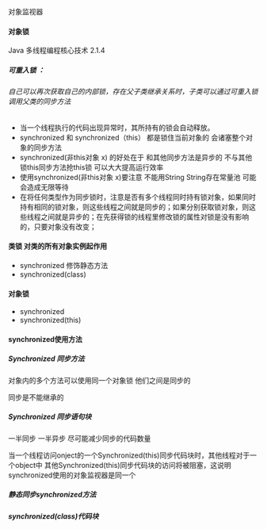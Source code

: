 

对象监视器

#### 对象锁  

Java 多线程编程核心技术 2.1.4  

##### 可重入锁 ：

###### 自己可以再次获取自己的内部锁，存在父子类继承关系时，子类可以通过可重入锁调用父类的同步方法

- 当一个线程执行的代码出现异常时，其所持有的锁会自动释放。
- synchronized 和 synchronized（this） 都是锁住当前对象的 会诸塞整个对象的同步方法
- synchronized(非this对象 x) 的好处在于 和其他同步方法是异步的 不与其他锁this同步方法抢this锁 可以大大提高运行效率
- 使用synchronized(非this对象 x)要注意 不能用String String存在常量池 可能会造成无限等待 
- 在将任何类型作为同步锁时，注意是否有多个线程同时持有锁对象，如果同时持有相同的锁对象，则这些线程之间就是同步的；如果分别获取锁对象，则这些线程之间就是异步的；在先获得锁的线程里修改锁的属性对锁是没有影响的，只要对象没有改变； 






#### 类锁 对类的所有对象实例起作用

- synchronized 修饰静态方法 
- synchronized(class)

#### 对象锁 

- synchronized 
- synchronized(this)



#### synchronized使用方法 

##### Synchronized 同步方法

对象内的多个方法可以使用同一个对象锁 他们之间是同步的 

同步是不能继承的

##### Synchronized 同步语句块

  一半同步 一半异步 尽可能减少同步的代码数量 

  当一个线程访问onject的一个Synchronized(this)同步代码块时，其他线程对于一个object中 其他Synchronized(this)同步代码块的访问将被阻塞，这说明synchronized使用的对象监视器是同一个

##### 静态同步synchronized方法



##### synchronized(class)代码块

